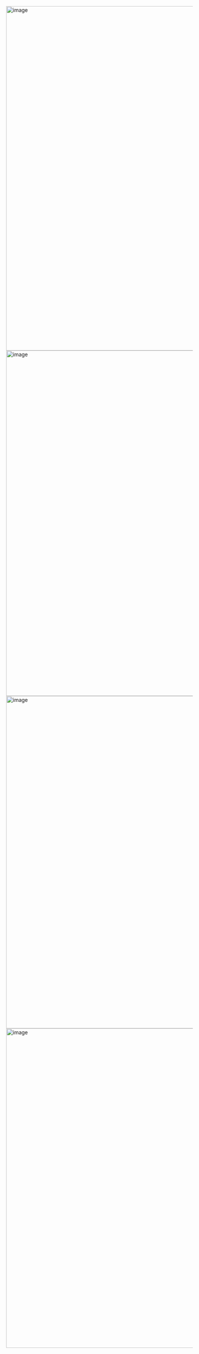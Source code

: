 <img width="1715" height="927" alt="image" src="https://github.com/user-attachments/assets/ab544a48-c3df-4c9f-a670-bd0d22aa7ce5" />   
<img width="1577" height="930" alt="image" src="https://github.com/user-attachments/assets/8ee6a0a1-6075-4fb2-86a1-bee1027b4ccf" />
<img width="1918" height="895" alt="image" src="https://github.com/user-attachments/assets/1be6287d-2f67-4424-82e6-3b5bdef8787e" />

<img width="1916" height="860" alt="image" src="https://github.com/user-attachments/assets/f6efbd27-c7ba-4e7a-9475-d812876badea" />

